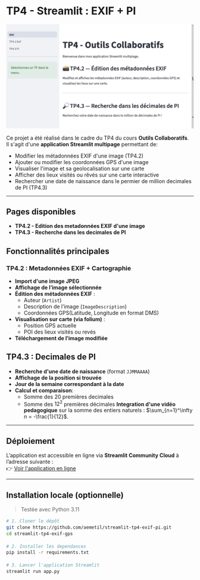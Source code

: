 # TP4 - Streamlit : EXIF + PI

![Apercu de l'accueil de l'application](img/cover.png)

Ce projet a été réalisé dans le cadre du TP4 du cours **Outils Collaboratifs**.  
Il s'agit d'une **application Streamlit multipage** permettant de:

- Modifier les métadonnées EXIF d'une image (TP4.2)
- Ajouter ou modifier les coordonnées GPS d'une image
- Visualiser l'image et sa geolocalisation sur une carte
- Afficher des lieux visités ou rêvés sur une carte interactive
- Rechercher une date de naissance dans le permier de million decimales de PI (TP4.3)

---

## Pages disponibles

- **TP4.2 - Edition des metadonnées EXIF d'une image**
- **TP4.3 - Recherche dans les decimales de PI**

## Fonctionnalités principales

### TP4.2 : Metadonnées EXIF + Cartographie

- **Import d'une image JPEG**
- **Affichage de l’image sélectionnée**
- **Édition des métadonnées EXIF** :
  - Auteur (`Artist`)
  - Description de l’image (`ImageDescription`)
  - Coordonnées GPS(Latitude, Longitude en format DMS)
- **Visualisation sur carte (via folium)** :
  - Position GPS actuelle
  - POI des lieux visités ou revés
- **Téléchargement de l’image modifiée**

## TP4.3 : Decimales de PI

- **Recherche d'une date de naissance** (format `JJMMAAAA`)
- **Affichage de la position si trouvée**
- **Jour de la semaine correspondant à la date**
- **Calcul et comparaison**:
  - Somme des 20 premières decimales
  - Somme des $12^2$ premières décimales
    **Integration d'une vidéo pedagogique** sur la somme des entiers naturels : $\sum_{n=1}^\infty n = -\frac{1}{12}$.

---

## Déploiement

L’application est accessible en ligne via **Streamlit Community Cloud** à l’adresse suivante :  
👉 [Voir l'application en ligne](https://tp4-exif-pi.streamlit.app)

---

## Installation locale (optionnelle)

> Testée avec Python 3.11

```bash
# 1. Cloner le dépôt
git clone https://github.com/aemetil/streamlit-tp4-exif-pi.git
cd streamlit-tp4-exif-gps

# 2. Installer les dependances
pip install -r requirements.txt

# 3. Lancer l'application Streamlit
streamlit run app.py
```
